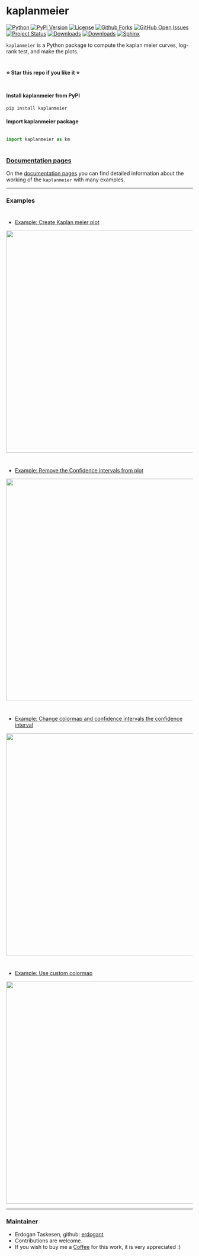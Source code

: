 # kaplanmeier

[![Python](https://img.shields.io/pypi/pyversions/kaplanmeier)](https://img.shields.io/pypi/pyversions/kaplanmeier)
[![PyPI Version](https://img.shields.io/pypi/v/kaplanmeier)](https://pypi.org/project/kaplanmeier/)
[![License](https://img.shields.io/badge/license-MIT-green.svg)](https://github.com/erdogant/kaplanmeier/blob/master/LICENSE)
[![Github Forks](https://img.shields.io/github/forks/erdogant/kaplanmeier.svg)](https://github.com/erdogant/kaplanmeier/network)
[![GitHub Open Issues](https://img.shields.io/github/issues/erdogant/kaplanmeier.svg)](https://github.com/erdogant/kaplanmeier/issues)
[![Project Status](http://www.repostatus.org/badges/latest/active.svg)](http://www.repostatus.org/#active)
[![Downloads](https://pepy.tech/badge/kaplanmeier/month)](https://pepy.tech/project/kaplanmeier/)
[![Downloads](https://pepy.tech/badge/kaplanmeier)](https://pepy.tech/project/kaplanmeier)
[![Sphinx](https://img.shields.io/badge/Sphinx-Docs-Green)](https://erdogant.github.io/kaplanmeier/)
<!---[![BuyMeCoffee](https://img.shields.io/badge/buymea-coffee-yellow.svg)](https://www.buymeacoffee.com/erdogant)-->
<!---[![Coffee](https://img.shields.io/badge/coffee-black-grey.svg)](https://erdogant.github.io/donate/?currency=USD&amount=5)-->

``kaplanmeier`` is a Python package to compute the kaplan meier curves, log-rank test, and make the plots.


# 
**⭐️ Star this repo if you like it ⭐️**
#

#### Install kaplanmeier from PyPI

```bash
pip install kaplanmeier
```

#### Import kaplanmeier package

```python

import kaplanmeier as km

```
# 


### [Documentation pages](https://erdogant.github.io/kaplanmeier/)

On the [documentation pages](https://erdogant.github.io/kaplanmeier/) you can find detailed information about the working of the ``kaplanmeier`` with many examples. 

<hr> 

### Examples

# 

* [Example: Create Kaplan meier plot](https://erdogant.github.io/kaplanmeier/pages/html/Examples.html)

<p align="left">
  <a href="https://erdogant.github.io/kaplanmeier/pages/html/Examples.html">
  <img src="https://github.com/erdogant/kaplanmeier/blob/master/docs/figs/fig2.png" width="600" />
  </a>
</p>


# 

* [Example: Remove the Confidence intervals from plot](https://erdogant.github.io/kaplanmeier/pages/html/Examples.html#custom-colormap)

<p align="left">
  <a href="https://erdogant.github.io/kaplanmeier/pages/html/Examples.html#custom-colormap">
  <img src="https://github.com/erdogant/kaplanmeier/blob/master/docs/figs/fig1.png" width="600" />
  </a>
</p>


# 

* [Example: Change colormap and confidence intervals the confidence interval](https://erdogant.github.io/kaplanmeier/pages/html/Examples.html#change-colormap-and-confidence-intervals)

<p align="left">
  <a href="https://erdogant.github.io/kaplanmeier/pages/html/Examples.html#change-colormap-and-confidence-intervals">
  <img src="https://github.com/erdogant/kaplanmeier/blob/master/docs/figs/fig3.png" width="600" />
  </a>
</p>

# 

* [Example: Use custom colormap](https://erdogant.github.io/kaplanmeier/pages/html/Examples.html#id1)

<p align="left">
  <a href="https://erdogant.github.io/kaplanmeier/pages/html/Examples.html#id1">
  <img src="https://github.com/erdogant/kaplanmeier/blob/master/docs/figs/fig4.png" width="600" />
  </a>
</p>


<hr>


### Maintainer
* Erdogan Taskesen, github: [erdogant](https://github.com/erdogant)
* Contributions are welcome.
* If you wish to buy me a <a href="https://www.buymeacoffee.com/erdogant">Coffee</a> for this work, it is very appreciated :)
